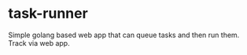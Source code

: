 # task-runner
Simple golang based web app that can queue tasks and then run them.  Track via web app.
